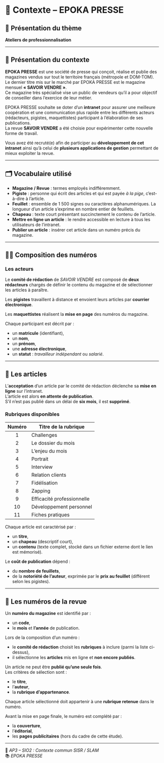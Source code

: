 # 📘 Contexte – EPOKA PRESSE

## 🧩 Présentation du thème
**Ateliers de professionnalisation**

---

## 📰 Présentation du contexte

**EPOKA PRESSE** est une société de presse qui conçoit, réalise et publie des magazines vendus sur tout le territoire français (métropole et DOM-TOM).  
Le dernier titre mis sur le marché par EPOKA PRESSE est le magazine mensuel **« SAVOIR VENDRE »**.  
Ce magazine très spécialisé vise un public de vendeurs qu’il a pour objectif de conseiller dans l’exercice de leur métier.

EPOKA PRESSE souhaite se doter d’un **intranet** pour assurer une meilleure coopération et une communication plus rapide entre les différents acteurs (rédacteurs, pigistes, maquettistes) participant à l’élaboration de ses publications.  
La revue **SAVOIR VENDRE** a été choisie pour expérimenter cette nouvelle forme de travail.

Vous avez été recruté(e) afin de participer au **développement de cet intranet** ainsi qu’à celui de **plusieurs applications de gestion** permettant de mieux exploiter la revue.

---

## 🗂️ Vocabulaire utilisé

- **Magazine / Revue** : termes employés indifféremment.  
- **Pigiste** : personne qui écrit des articles et qui est payée *à la pige*, c’est-à-dire à l’article.  
- **Feuillet** : ensemble de 1 500 signes ou caractères alphanumériques. La longueur d’un article s’exprime en nombre entier de feuillets.  
- **Chapeau** : texte court présentant succinctement le contenu de l’article.  
- **Mettre en ligne un article** : le rendre accessible en lecture à tous les utilisateurs de l’intranet.  
- **Publier un article** : insérer cet article dans un numéro précis du magazine.

---

## 🧑‍💻 Composition des numéros

### Les acteurs

Le **comité de rédaction** de *SAVOIR VENDRE* est composé de **deux rédacteurs** chargés de définir le contenu du magazine et de sélectionner les articles à paraître.  

Les **pigistes** travaillent à distance et envoient leurs articles par **courrier électronique**.  

Les **maquettistes** réalisent la **mise en page** des numéros du magazine.

Chaque participant est décrit par :
- un **matricule** (identifiant),
- un **nom**,
- un **prénom**,
- une **adresse électronique**,
- un **statut** : *travailleur indépendant* ou *salarié*.

---

## 📝 Les articles

L’**acceptation** d’un article par le comité de rédaction déclenche sa **mise en ligne** sur l’intranet.  
L’article est alors **en attente de publication**.  
S’il n’est pas publié dans un délai de **six mois**, il est **supprimé**.

### Rubriques disponibles

| Numéro | Titre de la rubrique |
|:------:|----------------------|
| 1 | Challenges |
| 2 | Le dossier du mois |
| 3 | L’enjeu du mois |
| 4 | Portrait |
| 5 | Interview |
| 6 | Relation clients |
| 7 | Fidélisation |
| 8 | Zapping |
| 9 | Efficacité professionnelle |
| 10 | Développement personnel |
| 11 | Fiches pratiques |

Chaque article est caractérisé par :
- un **titre**,  
- un **chapeau** (descriptif court),  
- un **contenu** (texte complet, stocké dans un fichier externe dont le lien est mémorisé).

Le **coût de publication** dépend :
- du **nombre de feuillets**,  
- de la **notoriété de l’auteur**, exprimée par le **prix au feuillet** (différent selon les pigistes).

---

## 📅 Les numéros de la revue

Un **numéro du magazine** est identifié par :
- un **code**,  
- le **mois** et **l’année** de publication.

Lors de la composition d’un numéro :
- le **comité de rédaction** choisit les **rubriques** à inclure (parmi la liste ci-dessus),
- il sélectionne les **articles** mis en ligne et **non encore publiés**.

Un article ne peut être **publié qu’une seule fois**.  
Les critères de sélection sont :
- le **titre**,  
- l’**auteur**,  
- la **rubrique d’appartenance**.

Chaque article sélectionné doit appartenir à une **rubrique retenue** dans le numéro.

Avant la mise en page finale, le numéro est complété par :
- la **couverture**,  
- l’**éditorial**,  
- les **pages publicitaires** (hors du cadre de cette étude).

---

📄 *AP3 – SIO2 : Contexte commun SISR / SLAM*  
📚 *EPOKA PRESSE*
